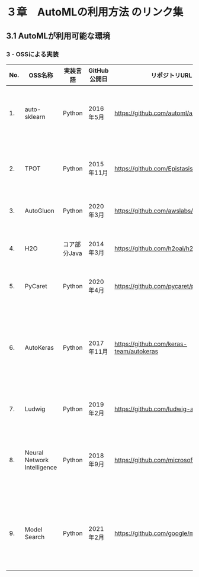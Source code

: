 # ３章　AutoMLの利用方法 のリンク集

## 3.1 AutoMLが利用可能な環境

### 3 - OSSによる実装

| No. | OSS名称                       | 実装言語     | GitHub公開日 | リポジトリURL                                | ライセンス                        | 公式サイト                                                                          | 特徴                                                                    |
| --- | --------------------------- | -------- | --------- | --------------------------------------- | ---------------------------- | ------------------------------------------------------------------------------ | --------------------------------------------------------------------- |
| 1.  | auto-sklearn                | Python   | 2016年5月   | https://github.com/automl/auto-sklearn  | 三条項BSDライセンス（scikit-learnと同じ） | https://automl.github.io/auto-sklearn/master/                                  | Pythonの機械学習ライブラリsklearnから自動化                                          |
| 2.  | TPOT                        | Python   | 2015年11月  | https://github.com/EpistasisLab/tpot    | LGPL-3.0 License             | https://github.com/EpistasisLab/tpot                                           | 遺伝的プログラミングによる最適化、木構造パイプライン                                            |
| 3.  | AutoGluon                   | Python   | 2020年3月   | https://github.com/awslabs/autogluon    | Apache-2.0 License           | https://auto.gluon.ai/stable/index.html                                        | AWS開発、MXNetベース                                                        |
| 4.  | H2O                         | コア部分Java | 2014年3月   | https://github.com/h2oai/h2o-3          | Apache-2.0 License           | https://www.h2o.ai/products/h2o/                                               | ノーコード、モデルのJAVAアプリ組み込み容易                                               |
| 5.  | PyCaret                     | Python   | 2020年4月   | https://github.com/pycaret/pycaret      | MIT License                  | https://pycaret.org/                                                           | コード行数削減、学習コスト低い                                                       |
| 6.  | AutoKeras                   | Python   | 2017年11月  | https://github.com/keras-team/autokeras | Apache-2.0 License           | https://autokeras.com/                                                         | 深層学習モデル、Efficitent Neural Architecture Search（ENAS）によるニューラルネットワーク構造設計 |
| 7.  | Ludwig                      | Python   | 2019年2月   | https://github.com/ludwig-ai/ludwig     | Apache-2.0 License           | https://ludwig-ai.github.io/ludwig-docs/                                       | ノーコード、深層学習モデル                                                         |
| 8.  | Neural Network Intelligence | Python   | 2018年9月   | https://github.com/microsoft/nni        | MIT License                  | https://nni.readthedocs.io/en/stable/                                          | Microsoft開発、ハイパーパラメーターチューニングやニューラルアーキテクチャ探索                           |
| 9.  | Model Search                | Python   | 2021年2月   | https://github.com/google/model_search  | Apache-2.0 License           | 参考：https://ai.googleblog.com/2021/02/introducing-model-search-open-source.html | Google開発、マイクロアーキテクチャブロックによる構造探索、モデルファイル出力                             |

